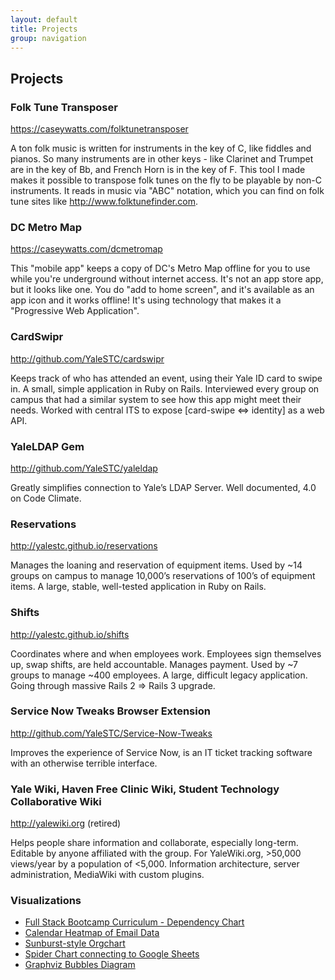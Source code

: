 ```yaml
---
layout: default
title: Projects
group: navigation
---
```


## Projects

### Folk Tune Transposer
<https://caseywatts.com/folktunetransposer>

A ton folk music is written for instruments in the key of C, like fiddles and pianos.  So many instruments are in other keys - like Clarinet and Trumpet are in the key of Bb, and French Horn is in the key of F. This tool I made makes it possible to transpose folk tunes on the fly to be playable by non-C instruments. It reads in music via "ABC" notation, which you can find on folk tune sites like <http://www.folktunefinder.com>.


### DC Metro Map
<https://caseywatts.com/dcmetromap>

This "mobile app" keeps a copy of DC's Metro Map offline for you to use while you're underground without internet access. It's not an app store app, but it looks like one. You do "add to home screen", and it's available as an app icon and it works offline! It's using technology that makes it a "Progressive Web Application".

### CardSwipr
<http://github.com/YaleSTC/cardswipr>

Keeps track of who has attended an event, using their Yale ID card to swipe in. A small, simple application in Ruby on Rails. Interviewed every group on campus that had a similar system to see how this app might meet their needs. Worked with central ITS to expose [card-swipe ⇔ identity] as a web API.

### YaleLDAP Gem
<http://github.com/YaleSTC/yaleldap>

Greatly simplifies connection to Yale’s LDAP Server. Well documented, 4.0 on Code Climate.

### Reservations
<http://yalestc.github.io/reservations>

Manages the loaning and reservation of equipment items. Used by ~14 groups on campus to manage 10,000’s reservations of 100’s of equipment items. A large, stable, well-tested application in Ruby on Rails.

### Shifts
<http://yalestc.github.io/shifts>

Coordinates where and when employees work. Employees sign themselves up, swap shifts, are held accountable. Manages payment. Used by ~7 groups to manage ~400 employees. A large, difficult legacy application. Going through massive Rails 2 => Rails 3 upgrade.

### Service Now Tweaks Browser Extension
<http://github.com/YaleSTC/Service-Now-Tweaks>

Improves the experience of Service Now, is an IT ticket tracking software with an otherwise terrible interface.

### Yale Wiki, Haven Free Clinic Wiki, Student Technology Collaborative Wiki
<http://yalewiki.org> (retired)

Helps people share information and collaborate, especially long-term. Editable by anyone affiliated with the group. For YaleWiki.org, &gt;50,000 views/year by a population of &lt;5,000. Information architecture, server administration, MediaWiki with custom plugins.

### Visualizations
- [Full Stack Bootcamp Curriculum - Dependency Chart](https://gist.github.com/caseywatts/93cba34cd882a05b3107)
- [Calendar Heatmap of Email Data](https://github.com/caseywatts/gmail-stats-plotting)
- [Sunburst-style Orgchart](https://github.com/caseywatts/orgchart-sunburst)
- [Spider Chart connecting to Google Sheets](https://github.com/caseywatts/GoogleFormToRadarGraph)
- [Graphviz Bubbles Diagram](https://gist.github.com/caseywatts/b6565da461e69d8eb5235075320cda09)
